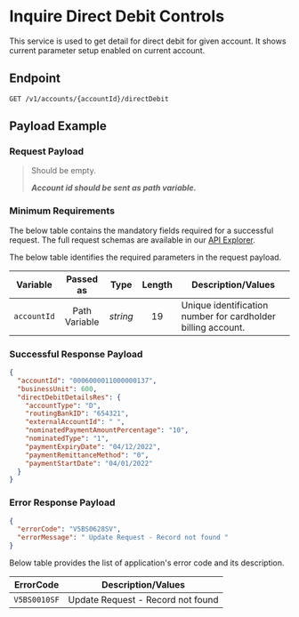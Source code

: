 # Inquire Direct Debit Controls

This service is used to get detail for direct debit for given account. It shows current parameter setup enabled on current account.

## Endpoint

`GET /v1/accounts/{accountId}/directDebit`

## Payload Example

### Request Payload

>Should be empty. 
>
>***Account id should be sent as path variable.***


### Minimum Requirements

The below table contains the mandatory fields required for a successful request. The full request schemas are available in our [API Explorer](../api/?type=get&path=/v1/accounts/{accountId}/directDebit).

The below table identifies the required parameters in the request payload.

| Variable | Passed as | Type | Length | Description/Values |
| -------- | :-------: | :--: | :------------: | ------------------ |
| `accountId` | Path Variable | *string* | 19 | Unique identification number for cardholder billing account. | 

### Successful Response Payload

```json
{
  "accountId": "0006000011000000137",
  "businessUnit": 600,
  "directDebitDetailsRes": {
    "accountType": "D",
    "routingBankID": "654321",
    "externalAccountId": " ",
    "nominatedPaymentAmountPercentage": "10",
    "nominatedType": "1",
    "paymentExpiryDate": "04/12/2022",
    "paymentRemittanceMethod": "0",
    "paymentStartDate": "04/01/2022"
  }
}
```

### Error Response Payload

```json
{
  "errorCode": "V5BS0628SV",
  "errorMessage": " Update Request - Record not found "
}
```

Below table provides the list of application's error code and its description.

| ErrorCode |  Description/Values |
| --------  | ------------------ |
| `V5BS0010SF` | Update Request - Record not found |
